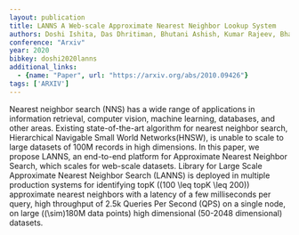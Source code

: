 ```yaml
---
layout: publication
title: LANNS A Web-scale Approximate Nearest Neighbor Lookup System
authors: Doshi Ishita, Das Dhritiman, Bhutani Ashish, Kumar Rajeev, Bhatt Rushi, Balasubramanian Niranjan
conference: "Arxiv"
year: 2020
bibkey: doshi2020lanns
additional_links:
  - {name: "Paper", url: "https://arxiv.org/abs/2010.09426"}
tags: ['ARXIV']
---
```

Nearest neighbor search (NNS) has a wide range of applications in information retrieval, computer vision, machine learning, databases, and other areas. Existing state-of-the-art algorithm for nearest neighbor search, Hierarchical Navigable Small World Networks(HNSW), is unable to scale to large datasets of 100M records in high dimensions. In this paper, we propose LANNS, an end-to-end platform for Approximate Nearest Neighbor Search, which scales for web-scale datasets. Library for Large Scale Approximate Nearest Neighbor Search (LANNS) is deployed in multiple production systems for identifying topK (\(100 \leq topK \leq 200\)) approximate nearest neighbors with a latency of a few milliseconds per query, high throughput of 2.5k Queries Per Second (QPS) on a single node, on large (\(\sim\)180M data points) high dimensional (50-2048 dimensional) datasets.
